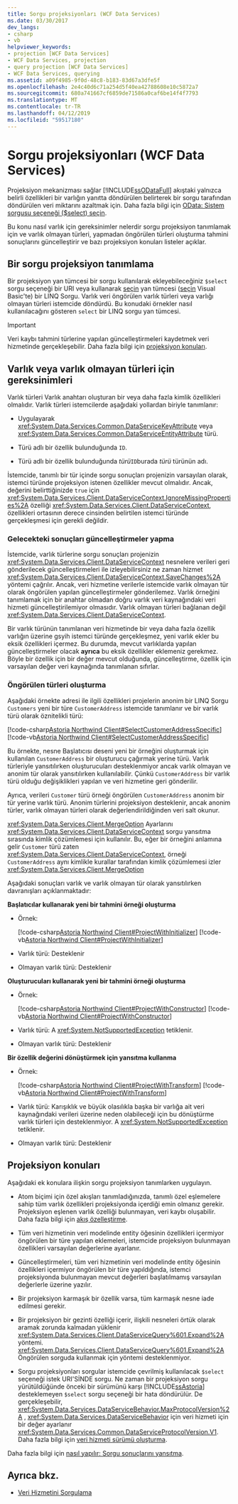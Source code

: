```yaml
---
title: Sorgu projeksiyonları (WCF Data Services)
ms.date: 03/30/2017
dev_langs:
- csharp
- vb
helpviewer_keywords:
- projection [WCF Data Services]
- WCF Data Services, projection
- query projection [WCF Data Services]
- WCF Data Services, querying
ms.assetid: a09f4985-9f0d-48c8-b183-83d67a3dfe5f
ms.openlocfilehash: 2e4c40d6c71a254d5f40ea42788608e10c5872a7
ms.sourcegitcommit: 680a741667cf6859de71586a0caf6be14f4f7793
ms.translationtype: MT
ms.contentlocale: tr-TR
ms.lasthandoff: 04/12/2019
ms.locfileid: "59517180"
---
```

# <a name="query-projections-wcf-data-services"></a>Sorgu projeksiyonları (WCF Data Services)

Projeksiyon mekanizması sağlar [!INCLUDE[ssODataFull](../../../../includes/ssodatafull-md.md)] akıştaki yalnızca belirli özellikleri bir varlığın yanıtta döndürülen belirterek bir sorgu tarafından döndürülen veri miktarını azaltmak için. Daha fazla bilgi için [OData: Sistem sorgusu seçeneği ($select) seçin](https://go.microsoft.com/fwlink/?LinkId=186076).

Bu konu nasıl varlık için gereksinimler nelerdir sorgu projeksiyon tanımlamak için ve varlık olmayan türleri, yapmadan öngörülen türleri oluşturma tahmini sonuçlarını güncelleştirir ve bazı projeksiyon konuları listeler açıklar.

## <a name="defining-a-query-projection"></a>Bir sorgu projeksiyon tanımlama

Bir projeksiyon yan tümcesi bir sorgu kullanılarak ekleyebileceğiniz `$select` sorgu seçeneği bir URI veya kullanarak [seçin](~/docs/csharp/language-reference/keywords/select-clause.md) yan tümcesi ([seçin](~/docs/visual-basic/language-reference/queries/select-clause.md) Visual Basic'te) bir LINQ Sorgu. Varlık veri öngörülen varlık türleri veya varlığı olmayan türleri istemcide döndürdü. Bu konudaki örnekler nasıl kullanılacağını gösteren `select` bir LINQ sorgu yan tümcesi.

> [!IMPORTANT]
> Veri kaybı tahmini türlerine yapılan güncelleştirmeleri kaydetmek veri hizmetinde gerçekleşebilir. Daha fazla bilgi için [projeksiyon konuları](#considerations).

## <a name="requirements-for-entity-and-non-entity-types"></a>Varlık veya varlık olmayan türleri için gereksinimleri

Varlık türleri Varlık anahtarı oluşturan bir veya daha fazla kimlik özellikleri olmalıdır. Varlık türleri istemcilerde aşağıdaki yollardan biriyle tanımlanır:

- Uygulayarak <xref:System.Data.Services.Common.DataServiceKeyAttribute> veya <xref:System.Data.Services.Common.DataServiceEntityAttribute> türü.

- Türü adlı bir özellik bulunduğunda `ID`.

- Türü adlı bir özellik bulunduğunda *türü*`ID`burada *türü* türünün adı.

İstemcide, tanımlı bir tür içinde sorgu sonuçları projenizin varsayılan olarak, istemci türünde projeksiyon istenen özellikler mevcut olmalıdır. Ancak, değerini belirttiğinizde `true` için <xref:System.Data.Services.Client.DataServiceContext.IgnoreMissingProperties%2A> özelliği <xref:System.Data.Services.Client.DataServiceContext>, özellikleri ortasının derece cinsinden belirtilen istemci türünde gerçekleşmesi için gerekli değildir.

### <a name="making-updates-to-projected-results"></a>Gelecekteki sonuçları güncelleştirmeler yapma

İstemcide, varlık türlerine sorgu sonuçları projenizin <xref:System.Data.Services.Client.DataServiceContext> nesnelere verileri geri gönderilecek güncelleştirmeleri ile izleyebilirsiniz ne zaman hizmet <xref:System.Data.Services.Client.DataServiceContext.SaveChanges%2A> yöntemi çağrılır. Ancak, veri hizmetine verilerle istemcide varlık olmayan tür olarak öngörülen yapılan güncelleştirmeler gönderilemez. Varlık örneğini tanımlamak için bir anahtar olmadan doğru varlık veri kaynağındaki veri hizmeti güncelleştirilemiyor olmasıdır. Varlık olmayan türleri bağlanan değil <xref:System.Data.Services.Client.DataServiceContext>.

Bir varlık türünün tanımlanan veri hizmetinde bir veya daha fazla özellik varlığın üzerine gsyih istemci türünde gerçekleşmez, yeni varlık ekler bu eksik özellikleri içermez. Bu durumda, mevcut varlıklarda yapılan güncelleştirmeler olacak **ayrıca** bu eksik özellikler eklemeniz gerekmez. Böyle bir özellik için bir değer mevcut olduğunda, güncelleştirme, özellik için varsayılan değer veri kaynağında tanımlanan sıfırlar.

### <a name="creating-projected-types"></a>Öngörülen türleri oluşturma

Aşağıdaki örnekte adresi ile ilgili özellikleri projelerin anonim bir LINQ Sorgu `Customers` yeni bir türe `CustomerAddress` istemcide tanımlanır ve bir varlık türü olarak öznitelikli türü:

[!code-csharp[Astoria Northwind Client#SelectCustomerAddressSpecific](~/samples/snippets/csharp/VS_Snippets_Misc/astoria_northwind_client/cs/source.cs#selectcustomeraddressspecific)]
[!code-vb[Astoria Northwind Client#SelectCustomerAddressSpecific](~/samples/snippets/visualbasic/VS_Snippets_Misc/astoria_northwind_client/vb/source.vb#selectcustomeraddressspecific)]

Bu örnekte, nesne Başlatıcısı deseni yeni bir örneğini oluşturmak için kullanılan `CustomerAddress` bir oluşturucu çağırmak yerine türü. Varlık türleriyle yansıtılırken oluşturucuları desteklenmiyor ancak varlık olmayan ve anonim tür olarak yansıtılırken kullanılabilir. Çünkü `CustomerAddress` bir varlık türü olduğu değişiklikleri yapılan ve veri hizmetine geri gönderilir.

Ayrıca, verileri `Customer` türü örneği öngörülen `CustomerAddress` anonim bir tür yerine varlık türü. Anonim türlerini projeksiyon desteklenir, ancak anonim türler, varlık olmayan türleri olarak değerlendirildiğinden veri salt okunur.

<xref:System.Data.Services.Client.MergeOption> Ayarlarını <xref:System.Data.Services.Client.DataServiceContext> sorgu yansıtma sırasında kimlik çözümlemesi için kullanılır. Bu, eğer bir örneğini anlamına gelir `Customer` türü zaten <xref:System.Data.Services.Client.DataServiceContext>, örneği `CustomerAddress` aynı kimlikle kurallar tarafından kimlik çözümlemesi izler <xref:System.Data.Services.Client.MergeOption>

Aşağıdaki sonuçları varlık ve varlık olmayan tür olarak yansıtılırken davranışları açıklanmaktadır:

**Başlatıcılar kullanarak yeni bir tahmini örneği oluşturma**

- Örnek:

   [!code-csharp[Astoria Northwind Client#ProjectWithInitializer](~/samples/snippets/csharp/VS_Snippets_Misc/astoria_northwind_client/cs/source.cs#projectwithinitializer)]
   [!code-vb[Astoria Northwind Client#ProjectWithInitializer](~/samples/snippets/visualbasic/VS_Snippets_Misc/astoria_northwind_client/vb/source.vb#projectwithinitializer)]

- Varlık türü: Desteklenir

- Olmayan varlık türü: Desteklenir

**Oluşturucuları kullanarak yeni bir tahmini örneği oluşturma**

- Örnek:

   [!code-csharp[Astoria Northwind Client#ProjectWithConstructor](~/samples/snippets/csharp/VS_Snippets_Misc/astoria_northwind_client/cs/source.cs#projectwithconstructor)]
   [!code-vb[Astoria Northwind Client#ProjectWithConstructor](~/samples/snippets/visualbasic/VS_Snippets_Misc/astoria_northwind_client/vb/source.vb#projectwithconstructor)]

- Varlık türü: A <xref:System.NotSupportedException> tetiklenir.

- Olmayan varlık türü: Desteklenir

**Bir özellik değerini dönüştürmek için yansıtma kullanma**

- Örnek:

   [!code-csharp[Astoria Northwind Client#ProjectWithTransform](~/samples/snippets/csharp/VS_Snippets_Misc/astoria_northwind_client/cs/source.cs#projectwithtransform)]
   [!code-vb[Astoria Northwind Client#ProjectWithTransform](~/samples/snippets/visualbasic/VS_Snippets_Misc/astoria_northwind_client/vb/source.vb#projectwithtransform)]

- Varlık türü: Karışıklık ve büyük olasılıkla başka bir varlığa ait veri kaynağındaki verileri üzerine neden olabileceği için bu dönüştürme varlık türleri için desteklenmiyor. A <xref:System.NotSupportedException> tetiklenir.

- Olmayan varlık türü: Desteklenir

<a name="considerations"></a>

## <a name="projection-considerations"></a>Projeksiyon konuları

Aşağıdaki ek konulara ilişkin sorgu projeksiyon tanımlarken uygulayın.

- Atom biçimi için özel akışları tanımladığınızda, tanımlı özel eşlemelere sahip tüm varlık özellikleri projeksiyonda içerdiği emin olmanız gerekir. Projeksiyon eşlenen varlık özelliği bulunmayan, veri kaybı oluşabilir. Daha fazla bilgi için [akış özelleştirme](../../../../docs/framework/data/wcf/feed-customization-wcf-data-services.md).

- Tüm veri hizmetinin veri modelinde entity öğesinin özellikleri içermiyor öngörülen bir türe yapılan eklemeleri, istemcide projeksiyon bulunmayan özellikleri varsayılan değerlerine ayarlanır.

- Güncelleştirmeleri, tüm veri hizmetinin veri modelinde entity öğesinin özellikleri içermiyor öngörülen bir türe yapıldığında, istemci projeksiyonda bulunmayan mevcut değerleri başlatılmamış varsayılan değerlerle üzerine yazılır.

- Bir projeksiyon karmaşık bir özellik varsa, tüm karmaşık nesne iade edilmesi gerekir.

- Bir projeksiyon bir gezinti özelliği içerir, ilişkili nesneleri örtük olarak aramak zorunda kalmadan yüklenir <xref:System.Data.Services.Client.DataServiceQuery%601.Expand%2A> yöntemi. <xref:System.Data.Services.Client.DataServiceQuery%601.Expand%2A> Öngörülen sorguda kullanmak için yöntemi desteklenmiyor.

- Sorgu projeksiyonları sorgular istemcide çevrilmiş kullanılacak `$select` seçeneği istek URI'SİNDE sorgu. Ne zaman bir projeksiyon sorgu yürütüldüğünde önceki bir sürümünü karşı [!INCLUDE[ssAstoria](../../../../includes/ssastoria-md.md)] desteklemeyen `$select` sorgu seçeneği bir hata döndürülür. De gerçekleşebilir, <xref:System.Data.Services.DataServiceBehavior.MaxProtocolVersion%2A> , <xref:System.Data.Services.DataServiceBehavior> için veri hizmeti için bir değer ayarlanır <xref:System.Data.Services.Common.DataServiceProtocolVersion.V1>. Daha fazla bilgi için [veri hizmeti sürümü oluşturma](../../../../docs/framework/data/wcf/data-service-versioning-wcf-data-services.md).

Daha fazla bilgi için [nasıl yapılır: Sorgu sonuçlarını yansıtma](../../../../docs/framework/data/wcf/how-to-project-query-results-wcf-data-services.md).

## <a name="see-also"></a>Ayrıca bkz.

- [Veri Hizmetini Sorgulama](../../../../docs/framework/data/wcf/querying-the-data-service-wcf-data-services.md)
